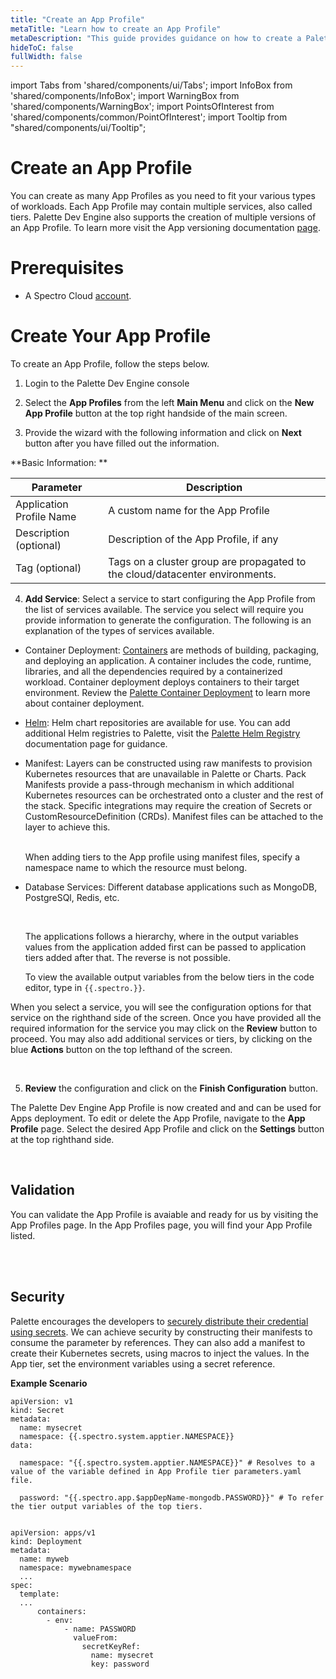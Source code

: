 ```yaml
---
title: "Create an App Profile"
metaTitle: "Learn how to create an App Profile"
metaDescription: "This guide provides guidance on how to create a Palette App Profile"
hideToC: false
fullWidth: false
---
```


import Tabs from 'shared/components/ui/Tabs';
import InfoBox from 'shared/components/InfoBox';
import WarningBox from 'shared/components/WarningBox';
import PointsOfInterest from 'shared/components/common/PointOfInterest';
import Tooltip from "shared/components/ui/Tooltip";

# Create an App Profile

You can create as many App Profiles as you need to fit your various types of workloads. Each App Profile may contain multiple services, also called tiers. Palette Dev Engine also supports the creation of multiple versions of an App Profile. To learn more visit the App versioning documentation [page](/devx/app-profile/versioning-app-profile).


# Prerequisites

* A Spectro Cloud [account](https://www.spectrocloud.com/get-started/).

# Create Your App Profile

To create an App Profile, follow the steps below.

1. Login to the Palette Dev Engine console


2. Select the **App Profiles** from the left **Main Menu** and click on the **New App Profile** button at the top right handside of the main screen. 

3. Provide the wizard with the following information and click on **Next** button after you have filled out the information.

**Basic Information: **

|         Parameter           | Description  |
|-------------------------------|-----------------|
|Application Profile Name | A custom name for the App Profile|
|Description (optional)   | Description of the App Profile, if any | 
|Tag (optional)               | Tags on a cluster group are propagated to the cloud/datacenter environments.|

4. **Add Service**: Select a service to start configuring the App Profile from the list of services available. The service you select will require you provide information to generate the configuration. The following is an explanation of the types of services available. 

  * Container Deployment: [Containers](https://www.docker.com/resources/what-container/) are methods of building, packaging, and deploying an application. A container includes the code, runtime, libraries, and all the dependencies required by a containerized workload. Container deployment deploys containers to their target environment. Review the [Palette Container Deployment](/devx/app-profile/container-deployment) to learn more about container deployment.
 

 * [Helm](/devx/registries/helm-registry#palettehelmregistry): Helm chart repositories are available for use. You can add additional Helm registries to Palette, visit the [Palette Helm Registry](/devx/registries/helm-registry#palettehelmregistry) documentation page for guidance.

 

 * Manifest: Layers can be constructed using raw manifests to provision Kubernetes resources that are unavailable in Palette or Charts. Pack Manifests provide a pass-through mechanism in which additional Kubernetes resources can be orchestrated onto a cluster and the rest of the stack. Specific integrations may require the creation of Secrets or CustomResourceDefinition (CRDs). Manifest files can be attached to the layer to achieve this. 

    <br />

    <WarningBox>
    When adding tiers to the App profile using manifest files, specify a namespace name to which the resource must belong.
    </WarningBox>

 *  Database Services: Different database applications such as MongoDB, PostgreSQl, Redis, etc.

    <br />

    <InfoBox>

    The applications follows a hierarchy, where in the output variables values from the application added first can be passed to application tiers added after that. The reverse is not possible.

    To view the available output variables from the below tiers in the code editor, type in ```{{.spectro.}}```.
    </InfoBox>



When you select a service, you will see the configuration options for that service on the righthand side of the screen. Once you have provided all the required information for the service you may click on the **Review** button to proceed. You may also add additional services or tiers, by clicking on the blue **Actions** button on the top lefthand of the screen. 

<br />


5. **Review** the configuration and click on the **Finish Configuration** button.


The Palette Dev Engine App Profile is now created and and can be used for Apps deployment. To edit or delete the App Profile, navigate to the **App Profile** page. Select the desired App Profile and click on the  **Settings** button at the top righthand side. 

<br />

## Validation

You can validate the App Profile is avaiable and ready for us by visiting the App Profiles page. In the App Profiles page, you will find your App Profile listed.

<br />

<br />

## Security

Palette encourages the developers to [securely distribute their credential using secrets](https://kubernetes.io/docs/tasks/inject-data-application/distribute-credentials-secure/). We can achieve security by constructing their manifests to consume the parameter by references. They can also add a manifest to create their Kubernetes secrets, using macros to inject the values. In the App tier, set the environment variables using a secret reference. 

**Example Scenario**

```
apiVersion: v1
kind: Secret
metadata:
  name: mysecret
  namespace: {{.spectro.system.apptier.NAMESPACE}}
data:
  
  namespace: "{{.spectro.system.apptier.NAMESPACE}}" # Resolves to a value of the variable defined in App Profile tier parameters.yaml file.

  password: "{{.spectro.app.$appDepName-mongodb.PASSWORD}}" # To refer the tier output variables of the top tiers.
	
```
```
apiVersion: apps/v1
kind: Deployment
metadata:
  name: myweb
  namespace: mywebnamespace
  ...
spec:
  template:
  ...
      containers:
        - env:
            - name: PASSWORD
              valueFrom:
                secretKeyRef:
                  name: mysecret
                  key: password
```



<br />
<br />